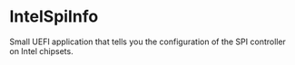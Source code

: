 # IntelSpiInfo
Small UEFI application that tells you the configuration of the SPI
controller on Intel chipsets.
